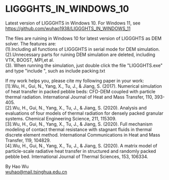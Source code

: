 # LIGGGHTS_IN_WINDOWS_10  
Latest version of LIGGGHTS  in Windows 10. For Windows 11, see https://github.com/wuhao1938/LIGGGHTS_IN_WINDOWS_11

The files are ruining in Windows 10 for latest version of LIGGGHTS as DEM solver. The features are:  
(1).Including all functions of LIGGGHTS in serial mode for DEM simulation.   
(2).Unnecessary parts for ruining DEM simulation are deleted, including VTK, BOOST, MPI,et al.   
(3). When running the simulation, just double click the file "LIGGGHTS.exe" and type "include <filename>", such as include packing.txt  
  

If my work helps you, please cite my following paper in your work:  
[1].Wu, H., Gui, N., Yang, X., Tu, J., & Jiang, S. (2017). Numerical simulation of heat transfer in packed pebble beds: CFD-DEM coupled with particle thermal radiation. International Journal of Heat and Mass Transfer, 110, 393-405.  
[2].Wu, H., Gui, N., Yang, X., Tu, J., & Jiang, S. (2020). Analysis and evaluations of four models of thermal radiation for densely packed granular systems. Chemical Engineering Science, 211, 115309.  
[3].Wu, H., Gui, N., Yang, X., Tu, J., & Jiang, S. (2020). Full mechanism modeling of contact thermal resistance with stagnant fluids in thermal discrete element method. International Communications in Heat and Mass Transfer, 119, 104829.    
[4].Wu, H., Gui, N., Yang, X., Tu, J., & Jiang, S. (2020). A matrix model of particle-scale radiative heat transfer in structured and randomly packed pebble bed. International Journal of Thermal Sciences, 153, 106334.


By Hao Wu  
wuhao@mail.tsinghua.edu.cn
